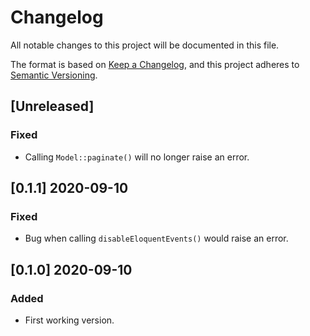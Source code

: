 # Changelog

All notable changes to this project will be documented in this file.

The format is based on [Keep a Changelog](https://keepachangelog.com/en/1.0.0/),
and this project adheres to [Semantic Versioning](https://semver.org/spec/v2.0.0.html).

## [Unreleased]

### Fixed

- Calling `Model::paginate()` will no longer raise an error.

## [0.1.1] 2020-09-10

### Fixed

- Bug when calling `disableEloquentEvents()` would raise an error.

## [0.1.0] 2020-09-10

### Added

- First working version.
